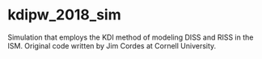 # kdipw_2018_sim
Simulation that employs the KDI method of modeling DISS and RISS in the ISM. Original code written by Jim Cordes at Cornell University.
